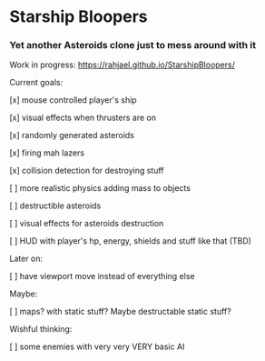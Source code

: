 # Starship Bloopers

### Yet another Asteroids clone just to mess around with it


Work in progress: https://rahjael.github.io/StarshipBloopers/


Current goals:

[x] mouse controlled player's ship

[x] visual effects when thrusters are on

[x] randomly generated asteroids

[x] firing mah lazers

[x] collision detection for destroying stuff

[ ] more realistic physics adding mass to objects

[ ] destructible asteroids

[ ] visual effects for asteroids destruction

[ ] HUD with player's hp, energy, shields and stuff like that (TBD)


Later on:

[ ] have viewport move instead of everything else


Maybe:

[ ] maps? with static stuff? Maybe destructable static stuff?


Wishful thinking:

[ ] some enemies with very very VERY basic AI